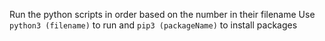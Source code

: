 Run the python scripts in order based on the number in their filename
Use `python3 (filename)` to run and `pip3 (packageName)` to install packages
